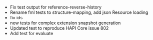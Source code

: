 * Fix test output for reference-reverse-history
* Rename fml tests to structure-mapping, add json Resource loading
* fix ids
* new tests for complex extension snapshot generation
* Updated test to reproduce HAPI Core issue 802
* Add test for evaluate